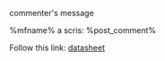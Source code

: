 commenter's message

%mfname% a scris: %post_comment%

Follow this link: [datasheet](http://milvus.openbiomaps.org/projects/teszt/%PROTOCOL%://%URL%/index.php?data&id=%post_id%&table=%eval_table%)